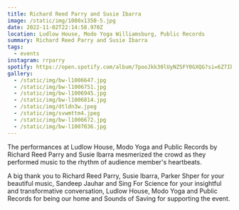 ```yaml
---
title: Richard Reed Parry and Susie Ibarra
image: /static/img/1080x1350-5.jpg
date: 2022-11-02T22:14:58.970Z
location: Ludlow House, Modo Yoga Williamsburg, Public Records
summary: Richard Reed Parry and Susie Ibarra
tags:
  - events
instagram: rrparry
spotify: https://open.spotify.com/album/7pooJkk30lUyNZSFY0GXQG?si=6Z7IbLf4TVylfEvragFGkQ
gallery:
  - /static/img/bw-l1006647.jpg
  - /static/img/bw-l1006751.jpg
  - /static/img/bw-l1006945.jpg
  - /static/img/bw-l1006814.jpg
  - /static/img/dtldn3w.jpeg
  - /static/img/svwmttm4.jpeg
  - /static/img/bw-l1006672.jpg
  - /static/img/bw-l1007036.jpg
---
```

The performances at Ludlow House, Modo Yoga and Public Records by Richard Reed Parry and Susie Ibarra mesmerized the crowd as they performed music to the rhythm of audience member's heartbeats. 

A big thank you to Richard Reed Parry, Susie Ibarra, Parker Shper for your beautiful music, Sandeep Jauhar and Sing For Science for your insightful and transformative conversation, Ludlow House, Modo Yoga and Public Records for being our home and Sounds of Saving for supporting the event.